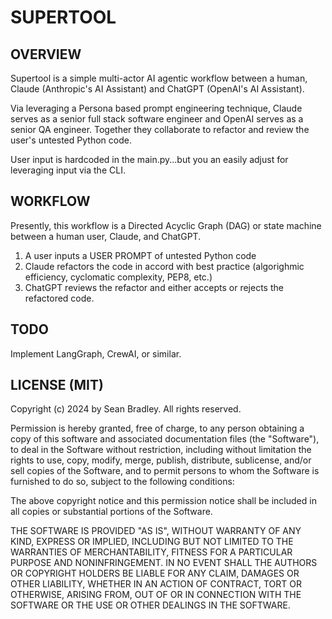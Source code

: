 # SUPERTOOL

## OVERVIEW

Supertool is a simple multi-actor AI agentic workflow between a human, Claude 
(Anthropic's AI Assistant) and ChatGPT (OpenAI's AI Assistant).

Via leveraging a Persona based prompt engineering technique, Claude serves as a 
senior full stack software engineer and OpenAI serves as a senior QA engineer. 
Together they collaborate to refactor and review the user's untested Python code.

User input is hardcoded in the main.py...but you an easily adjust for leveraging 
input via the CLI.

## WORKFLOW

Presently, this workflow is a Directed Acyclic Graph (DAG) or state machine between 
a human user, Claude, and ChatGPT.

1. A user inputs a USER PROMPT of untested Python code
2. Claude refactors the code in accord with best practice (algorighmic efficiency, 
cyclomatic complexity, PEP8, etc.)
3. ChatGPT reviews the refactor and either accepts or rejects the refactored code.

## TODO

Implement LangGraph, CrewAI, or similar.

## LICENSE (MIT)

Copyright (c) 2024 by Sean Bradley. All rights reserved.

Permission is hereby granted, free of charge, to any person obtaining a copy of this software and associated documentation files (the "Software"), to deal in the Software without restriction, including without limitation the rights to use, copy, modify, merge, publish, distribute, sublicense, and/or sell copies of the Software, and to permit persons to whom the Software is furnished to do so, subject to the following conditions:

The above copyright notice and this permission notice shall be included in all copies or substantial portions of the Software.

THE SOFTWARE IS PROVIDED "AS IS", WITHOUT WARRANTY OF ANY KIND, EXPRESS OR IMPLIED, INCLUDING BUT NOT LIMITED TO THE WARRANTIES OF MERCHANTABILITY, FITNESS FOR A PARTICULAR PURPOSE AND NONINFRINGEMENT. IN NO EVENT SHALL THE AUTHORS OR COPYRIGHT HOLDERS BE LIABLE FOR ANY CLAIM, DAMAGES OR OTHER LIABILITY, WHETHER IN AN ACTION OF CONTRACT, TORT OR OTHERWISE, ARISING FROM, OUT OF OR IN CONNECTION WITH THE SOFTWARE OR THE USE OR OTHER DEALINGS IN THE SOFTWARE.


